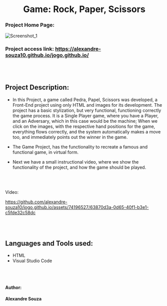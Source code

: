 <h1 align="center"> Game: Rock, Paper, Scissors </h1>

### Project Home Page: 
![Screenshot_1](https://github.com/alexandre-souza10/jogo.github.io/assets/74196527/a1a60edf-b261-42ce-91c9-3c1e09240abe)

### Project access link: https://alexandre-souza10.github.io/jogo.github.io/
<br></br>

## Project Description:
- In this Project, a game called Pedra, Papel, Scissors was developed, a Front-End project using only HTML and images for its development.
The project has a basic stylization, but very functional, functioning correctly the game process. It is a Single Player game, where you have a Player, and an Adversary, which in this case would be the machine;
When we click on the images, with the respective hand positions for the game, everything flows correctly, and the system automatically makes a move too, and immediately points out the winner in the game.

- The Game Project, has the functionality to recreate a famous and functional game, in virtual form.
  
- Next we have a small instructional video, where we show the functionality of the project, and how the game should be played.

<br></br>

Video:

https://github.com/alexandre-souza10/jogo.github.io/assets/74196527/63870d3a-0d65-40f1-b3e1-c5fde32c58dc

<br></br>

## Languages ​​and Tools used:
- HTML
- Visual Studio Code

<br></br>

#### Author: 
**Alexandre Souza**
